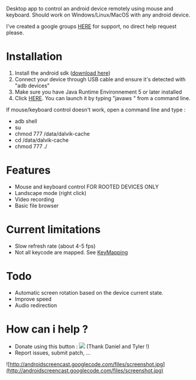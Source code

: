 Desktop app to control an android device remotely using mouse and keyboard.
Should work on Windows/Linux/MacOS with any android device.

I've created a google groups [HERE](http://groups.google.com/group/androidscreencast) for support, no direct help request please.

# Installation #

  1. Install the android sdk ([download here](http://developer.android.com/sdk/index.html))
  1. Connect your device through USB cable and ensure it's detected with "adb devices"
  1. Make sure you have Java Runtime Environnement 5 or later installed
  1. Click [HERE](http://androidscreencast.googlecode.com/svn/trunk/AndroidScreencast/dist/androidscreencast.jnlp). You can launch it by typing "javaws <jnlp file>" from a command line.

If mouse/keyboard control doesn't work, open a command line and type :
  * adb shell
  * su
  * chmod 777 /data/dalvik-cache
  * cd /data/dalvik-cache
  * chmod 777 ./

# Features #

  * Mouse and keyboard control FOR ROOTED DEVICES ONLY
  * Landscape mode (right click)
  * Video recording
  * Basic file browser

# Current limitations #

  * Slow refresh rate (about 4-5 fps)
  * Not all keycode are mapped. See [KeyMapping](KeyMapping.md)

# Todo #

  * Automatic screen rotation based on the device current state.
  * Improve speed
  * Audio redirection

# How can i help ? #

  * Donate using this button : [![](http://www.paypal.com/en_US/i/btn/x-click-but04.gif)](https://www.paypal.com/cgi-bin/webscr?cmd=_donations&business=YGPKQZT563WZU&lc=US&item_name=Android%20Screencast&item_number=androidscreencast&currency_code=EUR&bn=PP%2dDonationsBF%3abtn_donate_LG%2egif%3aNonHosted) (Thank Daniel and Tyler !)
  * Report issues, submit patch, ...


![http://androidscreencast.googlecode.com/files/screenshot.jpg](http://androidscreencast.googlecode.com/files/screenshot.jpg)